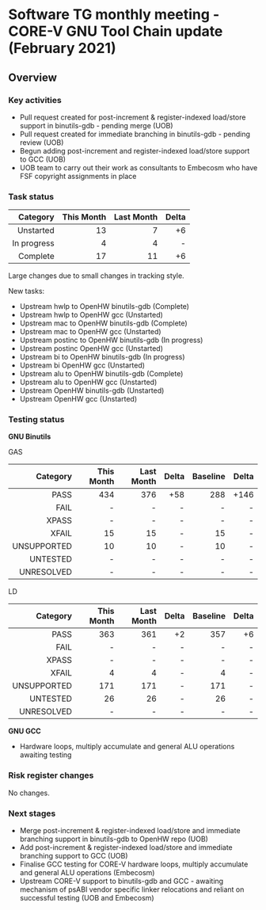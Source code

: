 # Software TG monthly meeting - CORE-V GNU Tool Chain update (February 2021)

## Overview

### Key activities

* Pull request created for post-increment & register-indexed load/store support in binutils-gdb - pending merge (UOB)
* Pull request created for immediate branching in binutils-gdb - pending review (UOB)
* Begun adding post-increment and register-indexed load/store support to GCC (UOB)
* UOB team to carry out their work as consultants to Embecosm who have FSF copyright assignments in place

### Task status

| Category    | This Month | Last Month | Delta    |
| -----------:| ----------:| ----------:| --------:|
| Unstarted   | 13         | 7          | +6       |
| In progress | 4          | 4          | -        |
| Complete    | 17         | 11         | +6       |

Large changes due to small changes in tracking style.

New tasks:
* Upstream hwlp to OpenHW binutils-gdb (Complete)
* Upstream hwlp to OpenHW gcc (Unstarted)
* Upstream mac to OpenHW binutils-gdb (Complete)
* Upstream mac to OpenHW gcc (Unstarted)
* Upstream postinc to OpenHW binutils-gdb (In progress)
* Upstream postinc OpenHW gcc (Unstarted)
* Upstream bi to OpenHW binutils-gdb (In progress)
* Upstream bi OpenHW gcc (Unstarted)
* Upstream alu to OpenHW binutils-gdb (Complete)
* Upstream alu to OpenHW gcc (Unstarted)
* Upstream OpenHW binutils-gdb (Unstarted)
* Upstream OpenHW gcc (Unstarted)

### Testing status

**GNU Binutils**

GAS

| Category    | This Month | Last Month   | Delta      | Baseline   | Delta      |
| -----------:| ---------: | ---------:   | ---------: | ---------: | ---------: |
| PASS        | 434        | 376          | +58        | 288        | +146       |
| FAIL        | -          | -            | -          | -          | -          |
| XPASS       | -          | -            | -          | -          | -          |
| XFAIL       | 15         | 15           | -          | 15         | -          |
| UNSUPPORTED | 10         | 10           | -          | 10         | -          |
| UNTESTED    | -          | -            | -          | -          | -          |
| UNRESOLVED  | -          | -            | -          | -          | -          |

LD

| Category    | This Month | Last Month   | Delta      | Baseline   | Delta      |
| -----------:| ---------: | ---------:   | ---------: | ---------: | ---------: |
| PASS        | 363        | 361          | +2         | 357        | +6         |
| FAIL        | -          | -            | -          | -          | -          |
| XPASS       | -          | -            | -          | -          | -          |
| XFAIL       | 4          | 4            | -          | 4          | -          |
| UNSUPPORTED | 171        | 171          | -          | 171        | -          |
| UNTESTED    | 26         | 26           | -          | 26         | -          |
| UNRESOLVED  | -          | -            | -          | -          | -          |

**GNU GCC**

* Hardware loops, multiply accumulate and general ALU operations awaiting testing

### Risk register changes

No changes.

### Next stages

* Merge post-increment & register-indexed load/store and immediate branching support in binutils-gdb to OpenHW repo (UOB)
* Add post-increment & register-indexed load/store and immediate branching support to GCC (UOB)
* Finalise GCC testing for CORE-V hardware loops, multiply accumulate and general ALU operations (Embecosm)
* Upstream CORE-V support to binutils-gdb and GCC - awaiting mechanism of psABI vendor specific linker relocations and reliant on successful testing (UOB and Embecosm)